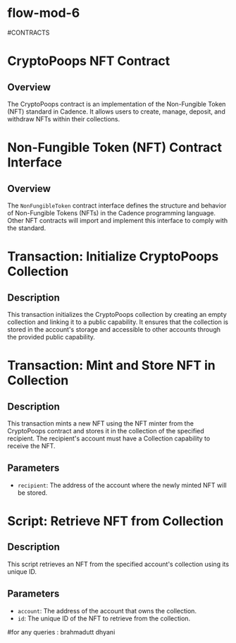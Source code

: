 # flow-mod-6

#CONTRACTS 

# CryptoPoops NFT Contract

## Overview

The CryptoPoops contract is an implementation of the Non-Fungible Token (NFT) standard in Cadence. It allows users to create, manage, deposit, and withdraw NFTs within their collections.

# Non-Fungible Token (NFT) Contract Interface

## Overview

The `NonFungibleToken` contract interface defines the structure and behavior of Non-Fungible Tokens (NFTs) in the Cadence programming language. Other NFT contracts will import and implement this interface to comply with the standard.

# Transaction: Initialize CryptoPoops Collection

## Description
This transaction initializes the CryptoPoops collection by creating an empty collection and linking it to a public capability. It ensures that the collection is stored in the account's storage and accessible to other accounts through the provided public capability.


# Transaction: Mint and Store NFT in Collection

## Description
This transaction mints a new NFT using the NFT minter from the CryptoPoops contract and stores it in the collection of the specified recipient. The recipient's account must have a Collection capability to receive the NFT.

## Parameters
- `recipient`: The address of the account where the newly minted NFT will be stored.


# Script: Retrieve NFT from Collection

## Description
This script retrieves an NFT from the specified account's collection using its unique ID.

## Parameters
- `account`: The address of the account that owns the collection.
- `id`: The unique ID of the NFT to retrieve from the collection.


#for any queries : brahmadutt dhyani
